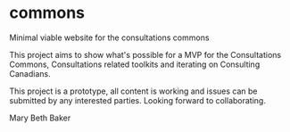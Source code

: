 # commons
Minimal viable website for the consultations commons

This project aims to show what's possible for a MVP for the Consultations Commons, Consultations related toolkits and iterating on Consulting Canadians.

This project is a prototype, all content is working and issues can be submitted by any interested parties. Looking forward to collaborating.

Mary Beth Baker

